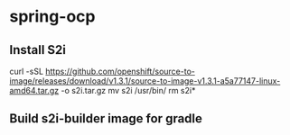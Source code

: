# spring-ocp

## Install S2i
curl -sSL https://github.com/openshift/source-to-image/releases/download/v1.3.1/source-to-image-v1.3.1-a5a77147-linux-amd64.tar.gz -o s2i.tar.gz
mv s2i /usr/bin/
rm s2i*

## Build s2i-builder image for gradle
